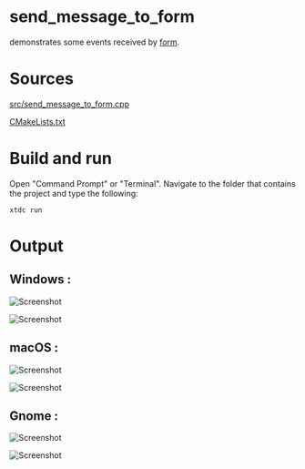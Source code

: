 # send_message_to_form

demonstrates some events received by [form](../../../src/xtd_forms/include/xtd/forms/form.hpp).

# Sources

[src/send_message_to_form.cpp](src/send_message_to_form.cpp)

[CMakeLists.txt](CMakeLists.txt)

# Build and run

Open "Command Prompt" or "Terminal". Navigate to the folder that contains the project and type the following:

```shell
xtdc run
```

# Output

## Windows :

![Screenshot](../../../docs/pictures/examples/send_message_to_form_w.png)

![Screenshot](../../../docs/pictures/examples/send_message_to_form_wd.png)

## macOS :

![Screenshot](../../../docs/pictures/examples/send_message_to_form_m.png)

![Screenshot](../../../docs/pictures/examples/send_message_to_form_md.png)

## Gnome :

![Screenshot](../../../docs/pictures/examples/send_message_to_form_g.png)

![Screenshot](../../../docs/pictures/examples/send_message_to_form_gd.png)
